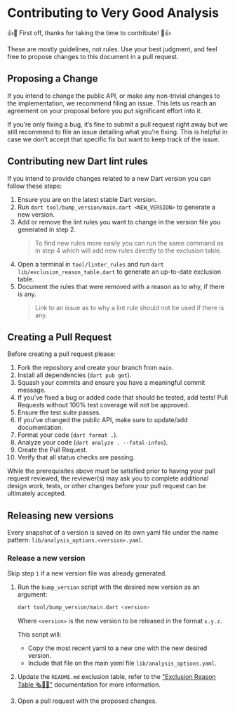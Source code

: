 # Contributing to Very Good Analysis

👍🎉 First off, thanks for taking the time to contribute! 🎉👍

These are mostly guidelines, not rules. Use your best judgment,
and feel free to propose changes to this document in a pull request.

## Proposing a Change

If you intend to change the public API, or make any non-trivial changes
to the implementation, we recommend filing an issue.
This lets us reach an agreement on your proposal before you put significant
effort into it.

If you’re only fixing a bug, it’s fine to submit a pull request right away
but we still recommend to file an issue detailing what you’re fixing.
This is helpful in case we don’t accept that specific fix but want to keep
track of the issue.

## Contributing new Dart lint rules

If you intend to provide changes related to a new Dart version you can follow these steps:

1. Ensure you are on the latest stable Dart version.
1. Run `dart tool/bump_version/main.dart <NEW_VERSION>` to generate a new version.
1. Add or remove the lint rules you want to change in the version file you generated in step 2. 
   > To find new rules more easily you can run the same command as in step 4 which will add new rules directly to the exclusion table.
1. Open a terminal in `tool/linter_rules` and run `dart lib/exclusion_reason_table.dart` to generate an up-to-date exclusion table.
1. Document the rules that were removed with a reason as to why, if there is any.
   > Link to an issue as to why a lint rule should not be used if there is any.

## Creating a Pull Request

Before creating a pull request please:

1. Fork the repository and create your branch from `main`.
1. Install all dependencies (`dart pub get`).
1. Squash your commits and ensure you have a meaningful commit message.
1. If you’ve fixed a bug or added code that should be tested, add tests!
   Pull Requests without 100% test coverage will not be approved.
1. Ensure the test suite passes.
1. If you've changed the public API, make sure to update/add documentation.
1. Format your code (`dart format .`).
1. Analyze your code (`dart analyze . --fatal-infos`).
1. Create the Pull Request.
1. Verify that all status checks are passing.

While the prerequisites above must be satisfied prior to having your
pull request reviewed, the reviewer(s) may ask you to complete additional
design work, tests, or other changes before your pull request can be ultimately
accepted.

## Releasing new versions

Every snapshot of a version is saved on its own yaml file under the name pattern: `lib/analysis_options.<version>.yaml`.

### Release a new version

Skip step `1` if a new version file was already generated.

1. Run the `bump_version` script with the desired new version as an argument:

   ```sh
   dart tool/bump_version/main.dart <version>
   ```

   Where `<version>` is the new version to be released in the format `x.y.z`.

   This script will:

   - Copy the most recent yaml to a new one with the new desired version.
   - Include that file on the main yaml file `lib/analysis_options.yaml`.

1. Update the `README.md` exclusion table, refer to the ["Exclusion Reason Table 🗞️👨‍⚖️"](tool/linter_rules/README.md#exclusion-reason-table-️️) documentation for more information.
1. Open a pull request with the proposed changes.
